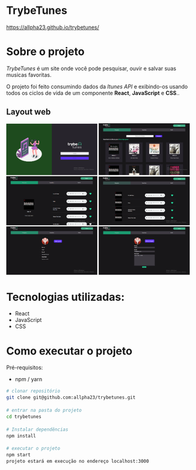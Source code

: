 # TrybeTunes
https://allpha23.github.io/trybetunes/
# Sobre o projeto


_TrybeTunes_ é um site onde você pode pesquisar, ouvir e salvar suas musicas favoritas.

O projeto foi feito consumindo dados da _Itunes API_ e exibindo-os usando todos os ciclos de vida de um componente __React__, __JavaScript__ e __CSS__..


## Layout web


<div>
<img width="48%" src="https://github.com/allpha23/assets/raw/main/trybeTunes/login.png">
<img width="48%" src="https://github.com/allpha23/assets/raw/main/trybeTunes/pesquisar.png">
</div>
<div>
<img width="48%" src="https://github.com/allpha23/assets/raw/main/trybeTunes/album.png">
<img width="48%" src="https://github.com/allpha23/assets/raw/main/trybeTunes/favoritos.png">
</div>
<div>
<img width="48%" src="https://github.com/allpha23/assets/raw/main/trybeTunes/perfil.png">
<img width="48%" src="https://github.com/allpha23/assets/raw/main/trybeTunes/editar.png">
</div>

# Tecnologias utilizadas:

- React
- JavaScript
- CSS


# Como executar o projeto

Pré-requisitos: 
- npm / yarn

```bash
# clonar repositório
git clone git@github.com:allpha23/trybetunes.git

# entrar na pasta do projeto
cd trybetunes

# Instalar dependências
npm install

# executar o projeto
npm start
projeto estará em execução no endereço localhost:3000
```
